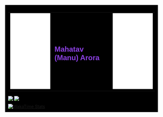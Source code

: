 <div style="background-color: black; padding: 10px;">

  <!-- Header with Image and Name -->

<table border="0" style="border: 0px; border-spacing: 0px;"> 
  <tr>
    <td style="border: 0px;"><img src="./images/ma.png" alt="Ma Picture" width="250" height="250"></td>
    <td style="border: 0px;"><h2 style="font-size: 24px; font-weight: bold; color: #8c40e3; font-family: sans-serif;">Mahatav (Manu) Arora</h2></td>
    <td style="border: 0px;"><img src="./images/ma.png" alt="Ma Picture" width="250" height="250"></td>
  </tr>
</table>

  <!-- Stats and Top Languages Section -->

<a href="https://github.com/Mahatav/github-readme-stats">
  <img align="center" src="https://github-readme-stats.vercel.app/api?username=Mahatav&theme=midnight-purple&show_icons=true&show=reviews,discussions_started,discussions_answered,prs_merged,prs_merged_percentage" />
</a>
<a href="https://github.com/Mahatav/convoychat">
  <img align="center" src="https://github-readme-stats.vercel.app/api/top-langs/?username=Mahatav&hide_progress=true&theme=midnight-purple" />
</a>

  <!-- WakaTime Stats -->
  <div style="margin-top: 10px;">
      <a href="https://github.com/Mahatav/github-readme-stats">
          <img src="https://github-readme-stats.vercel.app/api/wakatime?username=Mahatav&theme=midnight-purple" alt="WakaTime Stats"/>
      </a>
  </div>

</div>
